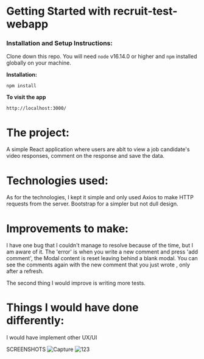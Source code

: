 # Getting Started with recruit-test-webapp



### Installation and Setup Instructions:

Clone down this repo. You will need `node` v16.14.0 or higher and `npm` installed globally on your machine.



**Installation:**

`npm install`

**To visit the app**

`http://localhost:3000/`



# The project:

A simple React application where users are ablt to view a job candidate's video responses, comment on the response and save the data.


# Technologies used:

As for the technologies, I kept it simple and only used Axios to make HTTP requests from the server.
Bootstrap for a simpler but not dull design. 


# Improvements to make:

I have one bug that I couldn't manage to resolve because of the time, but I am aware of it. The 'error' is when you write a new comment and press 'add comment', the Modal content is reset leaving behind a blank modal. You can see the comments again with the new comment that you just wrote , only after a refresh. 

The second thing I would improve is writing more tests. 


# Things I would have done differently:

I would have implement other UX/UI

SCREENSHOTS
![Capture](https://user-images.githubusercontent.com/70107862/157032617-88525cd4-803a-4806-bcaa-bf138902733f.PNG)
![123](https://user-images.githubusercontent.com/70107862/157032641-213fde09-9afc-45b3-a5e3-4e6901f79dc3.PNG)
